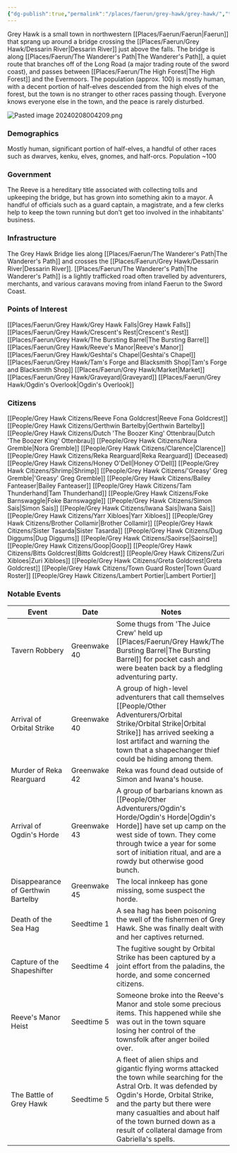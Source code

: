 ```yaml
---
{"dg-publish":true,"permalink":"/places/faerun/grey-hawk/grey-hawk/","tags":["Faerun","GreyHawk","Location"]}
---
```


Grey Hawk is a small town in northwestern [[Places/Faerun/Faerun\|Faerun]] that sprang up around a bridge crossing the [[Places/Faerun/Grey Hawk/Dessarin River\|Dessarin River]] just above the falls. The bridge is along [[Places/Faerun/The Wanderer's Path\|The Wanderer's Path]], a quiet route that branches off of the Long Road (a major trading route of the sword coast), and passes between [[Places/Faerun/The High Forest\|The High Forest]] and the Evermoors. The population (approx. 100) is mostly human, with a decent portion of half-elves descended from the high elves of the forest, but the town is no stranger to other races passing though. Everyone knows everyone else in the town, and the peace is rarely disturbed.

![Pasted image 20240208004209.png](/img/user/Z_Attachments/Pasted%20image%2020240208004209.png)
### Demographics
Mostly human, significant portion of half-elves, a handful of other races such as dwarves, kenku, elves, gnomes, and half-orcs.  Population ~100
### Government
The Reeve is a hereditary title associated with collecting tolls and upkeeping the bridge, but has grown into something akin to a mayor. A handful of officials such as a guard captain, a magistrate, and a few clerks help to keep the town running but don't get too involved in the inhabitants' business.
### Infrastructure
The Grey Hawk Bridge lies along [[Places/Faerun/The Wanderer's Path\|The Wanderer's Path]] and crosses the [[Places/Faerun/Grey Hawk/Dessarin River\|Dessarin River]]. [[Places/Faerun/The Wanderer's Path\|The Wanderer's Path]] is a lightly trafficked road often travelled by adventurers, merchants, and various caravans moving from inland Faerun to the Sword Coast.
### Points of Interest
[[Places/Faerun/Grey Hawk/Grey Hawk Falls\|Grey Hawk Falls]]
[[Places/Faerun/Grey Hawk/Crescent's Rest\|Crescent's Rest]]
[[Places/Faerun/Grey Hawk/The Bursting Barrel\|The Bursting Barrel]]
[[Places/Faerun/Grey Hawk/Reeve's Manor\|Reeve's Manor]]
[[Places/Faerun/Grey Hawk/Geshtai's Chapel\|Geshtai's Chapel]]
[[Places/Faerun/Grey Hawk/Tam's Forge and Blacksmith Shop\|Tam's Forge and Blacksmith Shop]]
[[Places/Faerun/Grey Hawk/Market\|Market]]
[[Places/Faerun/Grey Hawk/Graveyard\|Graveyard]]
[[Places/Faerun/Grey Hawk/Ogdin's Overlook\|Ogdin's Overlook]]
### Citizens
[[People/Grey Hawk Citizens/Reeve Fona Goldcrest\|Reeve Fona Goldcrest]]
[[People/Grey Hawk Citizens/Gerthwin Bartelby\|Gerthwin Bartelby]]
[[People/Grey Hawk Citizens/Dutch 'The Boozer King' Ottenbrau\|Dutch 'The Boozer King' Ottenbrau]]
[[People/Grey Hawk Citizens/Nora Gremble\|Nora Gremble]]
[[People/Grey Hawk Citizens/Clarence\|Clarence]]
[[People/Grey Hawk Citizens/Reka Rearguard\|Reka Rearguard]] (Deceased)
[[People/Grey Hawk Citizens/Honey O'Dell\|Honey O'Dell]]
[[People/Grey Hawk Citizens/Shrimp\|Shrimp]]
[[People/Grey Hawk Citizens/'Greasy' Greg Gremble\|'Greasy' Greg Gremble]]
[[People/Grey Hawk Citizens/Bailey Fanteaser\|Bailey Fanteaser]]
[[People/Grey Hawk Citizens/Tam Thunderhand\|Tam Thunderhand]]
[[People/Grey Hawk Citizens/Foke Barnswaggle\|Foke Barnswaggle]]
[[People/Grey Hawk Citizens/Simon Sais\|Simon Sais]]
[[People/Grey Hawk Citizens/Iwana Sais\|Iwana Sais]]
[[People/Grey Hawk Citizens/Yarr Xibloes\|Yarr Xibloes]]
[[People/Grey Hawk Citizens/Brother Collamir\|Brother Collamir]]
[[People/Grey Hawk Citizens/Sister Tasarda\|Sister Tasarda]]
[[People/Grey Hawk Citizens/Dug Diggums\|Dug Diggums]]
[[People/Grey Hawk Citizens/Saoirse\|Saoirse]]
[[People/Grey Hawk Citizens/Goop\|Goop]]
[[People/Grey Hawk Citizens/Bitts Goldcrest\|Bitts Goldcrest]]
[[People/Grey Hawk Citizens/Zuri Xibloes\|Zuri Xibloes]]
[[People/Grey Hawk Citizens/Greta Goldcrest\|Greta Goldcrest]]
[[People/Grey Hawk Citizens/Town Guard Roster\|Town Guard Roster]]
[[People/Grey Hawk Citizens/Lambert Portier\|Lambert Portier]]
### Notable Events
| Event                              | Date         | Notes                                                                                                                                                                                                                                                                                                     |
| ---------------------------------- | ------------ | --------------------------------------------------------------------------------------------------------------------------------------------------------------------------------------------------------------------------------------------------------------------------------------------------------- |
| Tavern Robbery                     | Greenwake 40 | Some thugs from 'The Juice Crew' held up [[Places/Faerun/Grey Hawk/The Bursting Barrel\|The Bursting Barrel]] for pocket cash and were beaten back by a fledgling adventuring party.                                                                                                                                                                   |
| Arrival of Orbital Strike          | Greenwake 40 | A group of high-level adventurers that call themselves [[People/Other Adventurers/Orbital Strike/Orbital Strike\|Orbital Strike]] has arrived seeking a lost artifact and warning the town that a shapechanger thief could be hiding among them.                                                                                                                  |
| Murder of Reka Rearguard           | Greenwake 42 | Reka was found dead outside of Simon and Iwana's house.                                                                                                                                                                                                                                                   |
| Arrival of Ogdin's Horde           | Greenwake 43 | A group of barbarians known as [[People/Other Adventurers/Ogdin's Horde/Ogdin's Horde\|Ogdin's Horde]] have set up camp on the west side of town.  They come through twice a year for some sort of initiation ritual, and are a rowdy but otherwise good bunch.                                                                                                 |
| Disappearance of Gerthwin Bartelby | Greenwake 45 | The local innkeep has gone missing, some suspect the horde.                                                                                                                                                                                                                                               |
| Death of the Sea Hag               | Seedtime 1   | A sea hag has been poisoning the well of the fishermen of Grey Hawk.  She was finally dealt with and her captives returned.                                                                                                                                                                               |
| Capture of the Shapeshifter        | Seedtime 4   | The fugitive sought by Orbital Strike has been captured by a joint effort from the paladins, the horde, and some concerned citizens.                                                                                                                                                                      |
| Reeve's Manor Heist                | Seedtime 5   | Someone broke into the Reeve's Manor and stole some precious items.  This happened while she was out in the town square losing her control of the townsfolk after anger boiled over.                                                                                                                      |
| The Battle of Grey Hawk            | Seedtime 5   | A fleet of alien ships and gigantic flying worms attacked the town while searching for the Astral Orb.  It was defended by Ogdin's Horde, Orbital Strike, and the party but there were many casualties and about half of the town burned down as a result of collateral damage from Gabriella's spells.   |
